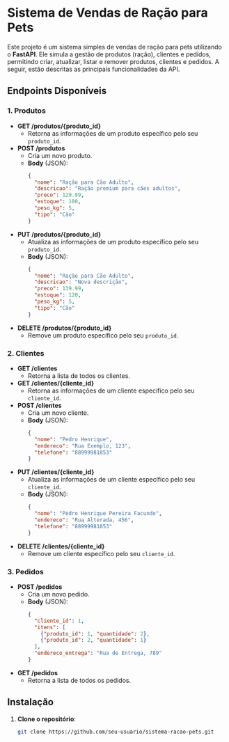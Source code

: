 # Sistema de Vendas de Ração para Pets

Este projeto é um sistema simples de vendas de ração para pets utilizando o **FastAPI**. Ele simula a gestão de produtos (ração), clientes e pedidos, permitindo criar, atualizar, listar e remover produtos, clientes e pedidos. A seguir, estão descritas as principais funcionalidades da API.

## Endpoints Disponíveis

### 1. Produtos
- **GET /produtos/{produto_id}**
  - Retorna as informações de um produto específico pelo seu `produto_id`.
- **POST /produtos**
  - Cria um novo produto.
  - **Body** (JSON):
    ```json
    {
      "nome": "Ração para Cão Adulto",
      "descricao": "Ração premium para cães adultos",
      "preco": 129.99,
      "estoque": 100,
      "peso_kg": 5,
      "tipo": "Cão"
    }
    ```
- **PUT /produtos/{produto_id}**
  - Atualiza as informações de um produto específico pelo seu `produto_id`.
  - **Body** (JSON):
    ```json
    {
      "nome": "Ração para Cão Adulto",
      "descricao": "Nova descrição",
      "preco": 139.99,
      "estoque": 120,
      "peso_kg": 5,
      "tipo": "Cão"
    }
    ```
- **DELETE /produtos/{produto_id}**
  - Remove um produto específico pelo seu `produto_id`.

### 2. Clientes
- **GET /clientes**
  - Retorna a lista de todos os clientes.
- **GET /clientes/{cliente_id}**
  - Retorna as informações de um cliente específico pelo seu `cliente_id`.
- **POST /clientes**
  - Cria um novo cliente.
  - **Body** (JSON):
    ```json
    {
      "nome": "Pedro Henrique",
      "endereco": "Rua Exemplo, 123",
      "telefone": "88999981853"
    }
    ```
- **PUT /clientes/{cliente_id}**
  - Atualiza as informações de um cliente específico pelo seu `cliente_id`.
  - **Body** (JSON):
    ```json
    {
      "nome": "Pedro Henrique Pereira Facundo",
      "endereco": "Rua Alterada, 456",
      "telefone": "88999981853"
    }
    ```
- **DELETE /clientes/{cliente_id}**
  - Remove um cliente específico pelo seu `cliente_id`.

### 3. Pedidos
- **POST /pedidos**
  - Cria um novo pedido.
  - **Body** (JSON):
    ```json
    {
      "cliente_id": 1,
      "itens": [
        {"produto_id": 1, "quantidade": 2},
        {"produto_id": 2, "quantidade": 1}
      ],
      "endereco_entrega": "Rua de Entrega, 789"
    }
    ```
- **GET /pedidos**
  - Retorna a lista de todos os pedidos.

## Instalação

1. **Clone o repositório**:
   ```bash
   git clone https://github.com/seu-usuario/sistema-racao-pets.git
